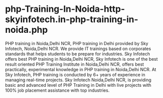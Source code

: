 # php-Training-In-Noida-http-skyinfotech.in-php-training-in-noida.php
PHP training in Noida,Delhi NCR, PHP training in Delhi provided by Sky Infotech, Noida,Delhi NCR. We provide IT trainings based on corporates standards that helps students to be prepare for industries. Sky Infotech offers best PHP training in Noida,Delhi NCR, Sky Infotech is one of the best result oriented PHP Training Institute in Noida,Delhi NCR, offers best practically, experimental knowledge in PHP training in Noida,Delhi NCR. At Sky Infotech, PHP training is conducted by 6+ years of experience in managing real-time projects. Sky Infotech Noida,Delhi NCR, is providing basic and advanced level of PHP Training in Delhi with live projects with 100% job placement assistance with top industries.

